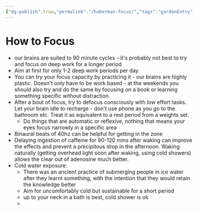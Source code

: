 ```yaml
---
{"dg-publish":true,"permalink":"/huberman-focus/","tags":"gardenEntry","dgHomeLink":true,"dgPassFrontmatter":false}
---
```


# How to Focus

- our brains are suited to 90 minute cycles - it's probably not best to try and focus on deep work for a longer period
- Aim at first for only 1-2 deep work periods per day
- You can try your focus capacity by practicing it - our brains are highly plastic. Doesn't only have to be work based - at the weekends you should also try and do the same by focusing on a book or learning something specific without distraction. 
- After a bout of focus, try to defocus consciously with low effort tasks. Let your brain idle to recharge - don't use phone as you go to the bathroom etc. Treat it as equivalent to a rest period from a weights set. 
	- Do things that are automatic or reflexive, nothing that means your eyes focus narrowly in a specific area
- Binaural beats of 40hz can be helpful for getting in the zone
- Delaying ingestion of caffeine for 90-120 mins after waking can improve the effects and prevent a precipitous drop in the afternoon. Waking naturally (getting overhead light soon after waking, using cold showers) allows the clear out of adenosine much better. 
- Cold water exposure:
	- There was an ancient practice of submerging people in ice water after they learnt something, with the intention that they would retain the knowledge better
	- Aim for uncomfortably cold but sustainable for a short period
	- up to your neck in a bath is best, cold shower is ok
	- 